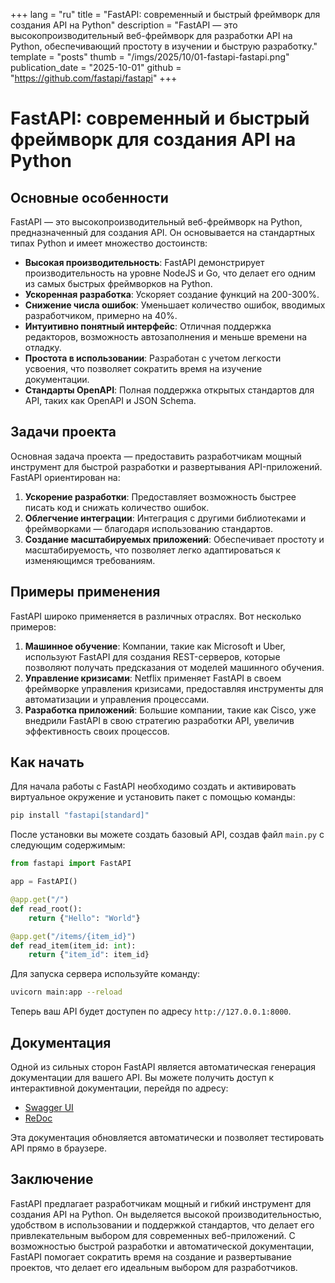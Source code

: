 +++
lang = "ru"
title = "FastAPI: современный и быстрый фреймворк для создания API на Python"
description = "FastAPI — это высокопроизводительный веб-фреймворк для разработки API на Python, обеспечивающий простоту в изучении и быструю разработку."
template = "posts"
thumb = "/imgs/2025/10/01-fastapi-fastapi.png"
publication_date = "2025-10-01"
github = "https://github.com/fastapi/fastapi"
+++

# FastAPI: современный и быстрый фреймворк для создания API на Python

## Основные особенности

FastAPI — это высокопроизводительный веб-фреймворк на Python, предназначенный для создания API. Он основывается на стандартных типах Python и имеет множество достоинств:

- **Высокая производительность**: FastAPI демонстрирует производительность на уровне NodeJS и Go, что делает его одним из самых быстрых фреймворков на Python.
- **Ускоренная разработка**: Ускоряет создание функций на 200-300%.
- **Снижение числа ошибок**: Уменьшает количество ошибок, вводимых разработчиком, примерно на 40%.
- **Интуитивно понятный интерфейс**: Отличная поддержка редакторов, возможность автозаполнения и меньше времени на отладку.
- **Простота в использовании**: Разработан с учетом легкости усвоения, что позволяет сократить время на изучение документации.
- **Стандарты OpenAPI**: Полная поддержка открытых стандартов для API, таких как OpenAPI и JSON Schema.

## Задачи проекта

Основная задача проекта — предоставить разработчикам мощный инструмент для быстрой разработки и развертывания API-приложений. FastAPI ориентирован на:

1. **Ускорение разработки**: Предоставляет возможность быстрее писать код и снижать количество ошибок.
2. **Облегчение интеграции**: Интеграция с другими библиотеками и фреймворками — благодаря использованию стандартов.
3. **Создание масштабируемых приложений**: Обеспечивает простоту и масштабируемость, что позволяет легко адаптироваться к изменяющимся требованиям.

## Примеры применения

FastAPI широко применяется в различных отраслях. Вот несколько примеров:

1. **Машинное обучение**: Компании, такие как Microsoft и Uber, используют FastAPI для создания REST-серверов, которые позволяют получать предсказания от моделей машинного обучения.
2. **Управление кризисами**: Netflix применяет FastAPI в своем фреймворке управления кризисами, предоставляя инструменты для автоматизации и управления процессами.
3. **Разработка приложений**: Большие компании, такие как Cisco, уже внедрили FastAPI в свою стратегию разработки API, увеличив эффективность своих процессов.

## Как начать

Для начала работы с FastAPI необходимо создать и активировать виртуальное окружение и установить пакет с помощью команды:

```bash
pip install "fastapi[standard]"
```

После установки вы можете создать базовый API, создав файл `main.py` с следующим содержимым:

```python
from fastapi import FastAPI

app = FastAPI()

@app.get("/")
def read_root():
    return {"Hello": "World"}

@app.get("/items/{item_id}")
def read_item(item_id: int):
    return {"item_id": item_id}
```

Для запуска сервера используйте команду:

```bash
uvicorn main:app --reload
```

Теперь ваш API будет доступен по адресу `http://127.0.0.1:8000`.

## Документация

Одной из сильных сторон FastAPI является автоматическая генерация документации для вашего API. Вы можете получить доступ к интерактивной документации, перейдя по адресу:

- [Swagger UI](http://127.0.0.1:8000/docs)
- [ReDoc](http://127.0.0.1:8000/redoc)

Эта документация обновляется автоматически и позволяет тестировать API прямо в браузере.

## Заключение

FastAPI предлагает разработчикам мощный и гибкий инструмент для создания API на Python. Он выделяется высокой производительностью, удобством в использовании и поддержкой стандартов, что делает его привлекательным выбором для современных веб-приложений. С возможностью быстрой разработки и автоматической документации, FastAPI помогает сократить время на создание и развертывание проектов, что делает его идеальным выбором для разработчиков.
